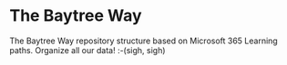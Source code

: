 # The Baytree Way

The Baytree Way repository structure based on Microsoft 365 Learning paths. Organize all our data! :-(sigh, sigh)
